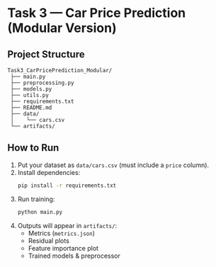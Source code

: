 # Task 3 — Car Price Prediction (Modular Version)

## Project Structure
```
Task3_CarPricePrediction_Modular/
 ├── main.py
 ├── preprocessing.py
 ├── models.py
 ├── utils.py
 ├── requirements.txt
 ├── README.md
 ├── data/
 │    └── cars.csv
 └── artifacts/
```

## How to Run
1. Put your dataset as `data/cars.csv` (must include a `price` column).
2. Install dependencies:
   ```bash
   pip install -r requirements.txt
   ```
3. Run training:
   ```bash
   python main.py
   ```
4. Outputs will appear in `artifacts/`:
   - Metrics (`metrics.json`)
   - Residual plots
   - Feature importance plot
   - Trained models & preprocessor
